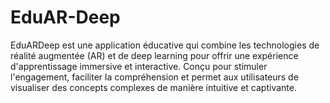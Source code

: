 # EduAR-Deep
EduARDeep est une application éducative qui combine les technologies de réalité augmentée (AR) et de deep learning pour offrir une expérience d'apprentissage immersive et interactive. Conçu pour stimuler l'engagement, faciliter la compréhension et permet aux utilisateurs de visualiser des concepts complexes de manière intuitive et captivante.
